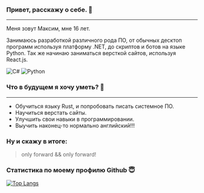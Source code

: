 ### Привет, расскажу о себе. 👋
____
Меня зовут Максим, мне 16 лет.

Занимаюсь разработкой различного рода ПО, от обычных десктоп программ используя платформу .NET, до скриптов и ботов на языке Python.
Так же начинаю заниматься версткой сайтов, используя React.js.

![C#](https://img.shields.io/badge/c%23-%23239120.svg?style=for-the-badge&logo=c-sharp&logoColor=white) ![Python](https://img.shields.io/badge/python-3670A0?style=for-the-badge&logo=python&logoColor=ffdd54)

### Что в будущем я хочу уметь? 🤔
____
- Обучиться языку Rust, и попробовать писать системное ПО.
- Научиться верстать сайты.
- Улучшить свои навыки в программировании.
- Выучить наконец-то нормально английский!!!

### Ну и скажу в итоге:
> only forward && only forward!


### Статистика по моему профилю Github 😇
[![Top Langs](https://github-readme-stats.vercel.app/api/top-langs/?username=anuraghazra&layout=compact)](https://github.com/anuraghazra/github-readme-stats)
